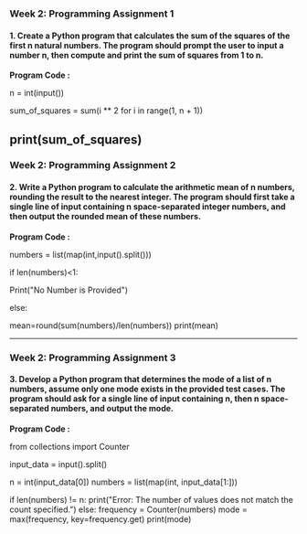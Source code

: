 ### Week 2: Programming Assignment 1

#### 1. Create a Python program that calculates the sum of the squares of the first n natural numbers. The program should prompt the user to input a number n, then compute and print the sum of squares from 1 to n.
**Program Code :**

n = int(input())


sum_of_squares = sum(i ** 2 for i in range(1, n + 1))


print(sum_of_squares)
---
### Week 2: Programming Assignment 2

#### 2. Write a Python program to calculate the arithmetic mean of n numbers, rounding the result to the nearest integer. The program should first take a single line of input containing n space-separated integer numbers, and then output the rounded mean of these numbers.
**Program Code :**

numbers = list(map(int,input().split()))

if len(numbers)<1:

  Print("No Number is Provided")
  
else:

  mean=round(sum(numbers)/len(numbers))
print(mean)
  
---
### Week 2: Programming Assignment 3

#### 3. Develop a Python program that determines the mode of a list of n numbers, assume only one mode exists in the provided test cases. The program should ask for a single line of input containing n, then n space-separated numbers, and output the mode.

**Program Code :**

from collections import Counter

input_data = input().split()

n = int(input_data[0])
numbers = list(map(int, input_data[1:]))

if len(numbers) != n:
    print("Error: The number of values does not match the count specified.")
else:
    frequency = Counter(numbers)
    mode = max(frequency, key=frequency.get)
    print(mode)
